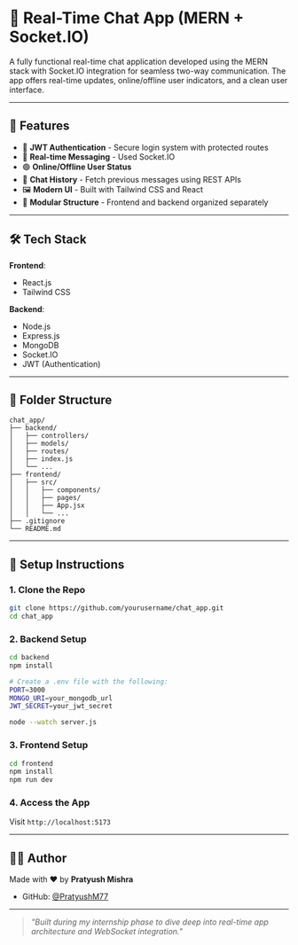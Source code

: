 # 🧩 Real-Time Chat App (MERN + Socket.IO)

A fully functional real-time chat application developed using the MERN stack with Socket.IO integration for seamless two-way communication. The app offers real-time updates, online/offline user indicators, and a clean user interface.

---


## 🚀 Features

* 🔐 **JWT Authentication** - Secure login system with protected routes
* 💬 **Real-time Messaging** - Used Socket.IO
* 🟢 **Online/Offline User Status**
* 📜 **Chat History** - Fetch previous messages using REST APIs
* 🖼️ **Modern UI** - Built with Tailwind CSS and React
* 🔧 **Modular Structure** - Frontend and backend organized separately

---

## 🛠️ Tech Stack

**Frontend**:

* React.js
* Tailwind CSS

**Backend**:

* Node.js
* Express.js
* MongoDB
* Socket.IO
* JWT (Authentication)

---

## 📁 Folder Structure

```
chat_app/
├── backend/
│   ├── controllers/
│   ├── models/
│   ├── routes/
│   ├── index.js
│   └── ...
├── frontend/
│   ├── src/
│   │   ├── components/
│   │   ├── pages/
│   │   ├── App.jsx
│   │   └── ...
├── .gitignore
└── README.md
```

---

## 🔧 Setup Instructions

### 1. Clone the Repo

```bash
git clone https://github.com/yourusername/chat_app.git
cd chat_app
```

### 2. Backend Setup

```bash
cd backend
npm install

# Create a .env file with the following:
PORT=3000
MONGO_URI=your_mongodb_url
JWT_SECRET=your_jwt_secret

node --watch server.js
```

### 3. Frontend Setup

```bash
cd frontend
npm install
npm run dev
```

### 4. Access the App

Visit `http://localhost:5173`

---


## 🙋‍♂️ Author

Made with ❤️ by **Pratyush Mishra**

* GitHub: [@PratyushM77](https://github.com/PratyushM77)

---




> *"Built during my internship phase to dive deep into real-time app architecture and WebSocket integration."*

